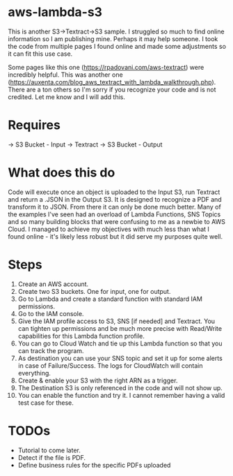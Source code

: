 # aws-lambda-s3
This is another S3->Textract->S3 sample. I struggled so much to find online information so I am publishing mine. Perhaps it may help someone. I took the code from multiple pages I found online and made some adjustments so it can fit this use case.

Some pages like this one (https://rpadovani.com/aws-textract) were incredibly helpful. This was another one (https://auxenta.com/blog_aws_textract_with_lambda_walkthrough.php). There are a ton others so I'm sorry if you recognize your code and is not credited. Let me know and I will add this.

# Requires
-> S3 Bucket - Input
-> Textract
-> S3 Bucket - Output

# What does this do
Code will execute once an object is uploaded to the Input S3, run Textract and return a .JSON in the Output S3.
It is designed to recognize a PDF and transform it to JSON. From there it can only be done much better.
Many of the examples I've seen had an overload of Lambda Functions, SNS Topics and so many building blocks that were confusing to me as a newbie to AWS Cloud. I managed to achieve my objectives with much less than what I found online - it's likely less robust but it did serve my purposes quite well.

# Steps

1. Create an AWS account.
2. Create two S3 buckets. One for input, one for output.
3. Go to Lambda and create a standard function with standard IAM permissions.
4. Go to the IAM console.
5. Give the IAM profile access to S3, SNS [if needed] and Textract. You can tighten up permissions and be much more precise with Read/Write capabilities for this Lambda function profile.
6. You can go to Cloud Watch and tie up this Lambda function so that you can track the program.
7. As destination you can use your SNS topic and set it up for some alerts in case of Failure/Success. The logs for CloudWatch will contain everything.
8. Create & enable your S3 with the right ARN as a trigger.
9. The Destination S3 is only referenced in the code and will not show up.
10. You can enable the function and try it. I cannot remember having a valid test case for these.

# TODOs
- Tutorial to come later.
- Detect if the file is PDF.
- Define business rules for the specific PDFs uploaded

